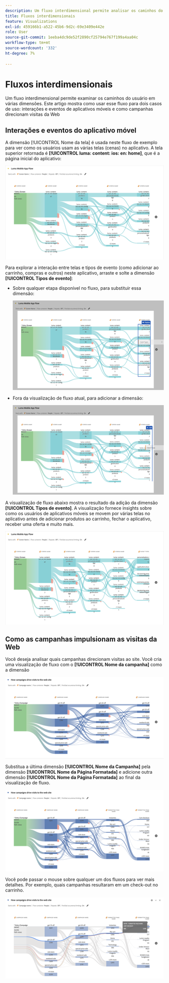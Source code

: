```yaml
---
description: Um fluxo interdimensional permite analisar os caminhos do usuário em várias dimensões.
title: Fluxos interdimensionais
feature: Visualizations
exl-id: 459166b1-a522-45b6-9d2c-69e3409e442e
role: User
source-git-commit: 1eeba4dc9de52f2890cf25794e767f199a4aa04c
workflow-type: tm+mt
source-wordcount: '332'
ht-degree: 7%

---
```


# Fluxos interdimensionais

Um fluxo interdimensional permite examinar os caminhos do usuário em várias dimensões. Este artigo mostra como usar esse fluxo para dois casos de uso: interações e eventos de aplicativos móveis e como campanhas direcionam visitas da Web

<!--
A dimension label at the top of each Flow column makes using multiple dimensions in a flow visualization more intuitive:

![An intero-dimensional flow highlighting multiple dimensions including Product, Page, OS version, and Time Spent.](assets/flow.png)
-->

## Interações e eventos do aplicativo móvel

A dimensão [!UICONTROL Nome da tela] é usada neste fluxo de exemplo para ver como os usuários usam as várias telas (cenas) no aplicativo. A tela superior retornada é **[!UICONTROL luma: content: ios: en: home]**, que é a página inicial do aplicativo:

![Um fluxo mostrando o Item Adicionado.](assets/flowapp.png)

Para explorar a interação entre telas e tipos de evento (como adicionar ao carrinho, compras e outros) neste aplicativo, arraste e solte a dimensão **[!UICONTROL Tipos de evento]**:

* Sobre qualquer etapa disponível no fluxo, para substituir essa dimensão:

  ![Um fluxo mostrando a dimensão Página arrastada para as várias áreas.](assets/flowapp-replace.png)

* Fora da visualização de fluxo atual, para adicionar a dimensão:

  ![Um fluxo mostrando a dimensão Página arrastada para o espaço em branco no final.](assets/flowapp-add.png)

A visualização de fluxo abaixo mostra o resultado da adição da dimensão **[!UICONTROL Tipos de evento]**. A visualização fornece insights sobre como os usuários de aplicativos móveis se movem por várias telas no aplicativo antes de adicionar produtos ao carrinho, fechar o aplicativo, receber uma oferta e muito mais.

![Um fBaixo mostrando os resultados da dimensão Página no topo da lista.](assets/flowapp-result.png)

## Como as campanhas impulsionam as visitas da Web

Você deseja analisar quais campanhas direcionam visitas ao site. Você cria uma visualização de fluxo com o **[!UICONTROL Nome da campanha]** como a dimensão

![Dimensão do nome da campanha da Web de fluxo](assets/flowweb.png)

Substitua a última dimensão **[!UICONTROL Nome da Campanha]** pela dimensão **[!UICONTROL Nome da Página Formatada]** e adicione outra dimensão **[!UICONTROL Nome da Página Formatada]** ao final da visualização de fluxo.

![Nome da campanha da Web de fluxo e dimensão da página da Web](assets/flowweb-replace.png)

Você pode passar o mouse sobre qualquer um dos fluxos para ver mais detalhes. Por exemplo, quais campanhas resultaram em um check-out no carrinho.

![Focalizar o nome da campanha da Web de fluxo e a dimensão da página da Web](assets/flowweb-hover.png)
